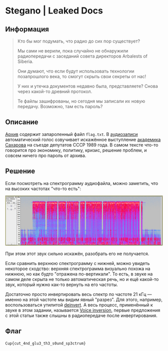 # Stegano | Leaked Docs

## Информация

> Кто бы мог подумать, что радио до сих пор существует?
> 
> Мы сами не верили, пока случайно не обнаружили радиопередачи с заседаний совета директоров Arbalests of Siberia.
> 
> Они думают, что если будут использовать технологии позапрошлого века, то смогут скрыть свои секреты от нас!
> 
> У них и утечка документов недавно была, представляете? Снова через какой-то древний протокол. 
> 
> Те файлы зашифрованы, но сегодня мы записали их новую передачу. Возможно, там есть пароль?


## Описание

[Архив](task/docs.zip) содержит запароленный файл `flag.txt`. В [аудиозаписи](task/transmission.wav) автоматический голос озвучивает искажённое выступление [академика Сахарова](https://ru.wikipedia.org/wiki/Сахаров,_Андрей_Дмитриевич) на съезде депутатов СССР 1989 года. В самом тексте что-то говорится про экономику, политику, кризис, решение проблем, и совсем ничего про пароль от архива.


## Решение

Если посмотреть на спектрограмму аудиофайла, можно заметить, что на высоких частотах "что-то есть":

![спектрограмма](writeup/spectrogram.png)

При этом этот звук сильно искажён, разобрать его не получается. 

Если сравнить верхнюю спектрограмму с нижней, можно увидеть некоторое сходство: верхняя спектрограмма визуально похожа на нижнюю, но как будто "отражена по-вертикали". То есть, в звуке на самом деле скрыта не только автоматическая речь, но и ещё какой-то звук, который нужно как-то вернуть на его частоты.

Достаточно просто инвертировать весь спектр по частоте 21 кГц — именно на этой частоте мы видим явный "разрез". Для этого, например, воспользоваться утилитой [deinvert](https://github.com/windytan/deinvert). А весь процесс, применённый к звуке в этом задании, называется [Voice inversion](https://en.wikipedia.org/wiki/Voice_inversion), первые предложения с этой статьи также слышны в радиопередаче после инвертирования.


## Флаг

`Cup{cut_4nd_glu3_th3_s0und_sp3ctrum}`

